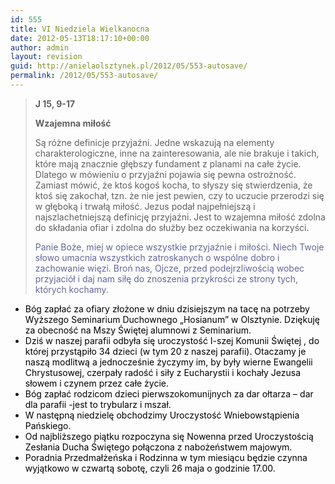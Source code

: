 ```yaml
---
id: 555
title: VI Niedziela Wielkanocna
date: 2012-05-13T18:17:10+00:00
author: admin
layout: revision
guid: http://anielaolsztynek.pl/2012/05/553-autosave/
permalink: /2012/05/553-autosave/
---
```

> **J 15, 9-17**
> 
> **Wzajemna miłość**
> 
> Są różne definicje przyjaźni. Jedne wskazują na elementy charakterologiczne, inne na zainteresowania, ale nie brakuje i takich, które mają znacznie głębszy fundament z planami na całe życie. Dlatego w mówieniu o przyjaźni pojawia się pewna ostrożność. Zamiast mówić, że ktoś kogoś kocha, to słyszy się stwierdzenia, że ktoś się zakochał, tzn. że nie jest pewien, czy to uczucie przerodzi się w głęboką i trwałą miłość. Jezus podał najpełniejszą i najszlachetniejszą definicję przyjaźni. Jest to wzajemna miłość zdolna do składania ofiar i zdolna do służby bez oczekiwania na korzyści.
> 
> <span style="color: #666699;">Panie Boże, miej w opiece wszystkie przyjaźnie i miłości. Niech Twoje słowo umacnia wszystkich zatroskanych o wspólne dobro i zachowanie więzi. Broń nas, Ojcze, przed podejrzliwością wobec przyjaciół i daj nam siłę do znoszenia przykrości ze strony tych, których kochamy.</span>

  * <span style="color: #000000;">Bóg zapłać za ofiary złożone w dniu dzisiejszym na tacę na potrzeby Wyższego Seminarium Duchownego &#8222;Hosianum&#8221; w Olsztynie. Dziękuję za obecność na Mszy Świętej alumnowi z Seminarium.</span>
  * <span style="color: #000000;">Dziś w naszej parafii odbyła się uroczystość I-szej Komunii Świętej , do której przystąpiło 34 dzieci (w tym 20 z naszej parafii). Otaczamy je naszą modlitwą a jednocześnie życzymy im, by były wierne Ewangelii Chrystusowej, czerpały radość i siły z Eucharystii i kochały Jezusa słowem i czynem przez całe życie.</span>
  * <span style="color: #000000;">Bóg zapłać rodzicom dzieci pierwszokomunijnych za dar ołtarza &#8211; dar dla parafii -jest to trybularz i mszał.</span>
  * <span style="color: #000000;">W następną niedzielę obchodzimy Uroczystość Wniebowstąpienia Pańskiego. </span>
  * <span style="color: #000000;">Od najbliższego piątku rozpoczyna się Nowenna przed Uroczystością Zesłania Ducha Świętego połączona z nabożeństwem majowym.</span>
  * <span style="color: #000000;">Poradnia Przedmałżeńska i Rodzinna w tym miesiącu będzie czynna wyjątkowo w czwartą sobotę, czyli 26 maja o godzinie 17.00. </span>